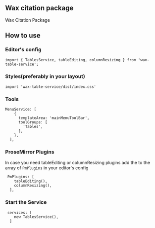 ## Wax citation package

Wax Citation Package

## How to use

### Editor's config

```
import { TablesService, tableEditing, columnResizing } from 'wax-table-service';
```

### Styles(preferably in your layout)

```
import 'wax-table-service/dist/index.css'
```

### Tools

```
MenuService: [
    {
      templateArea: 'mainMenuToolBar',
      toolGroups: [
        'Tables',
      ],
    },
  ],

```

### ProseMirror Plugins

In case you need tableEditing or columnResizing plugins add the to the array of `PmPlugins` in your editor's config

```
 PmPlugins: [
    tableEditing(),
    columnResizing(),
  ],
```

### Start the Service

```
 services: [
    new TablesService(),
  ]
```
